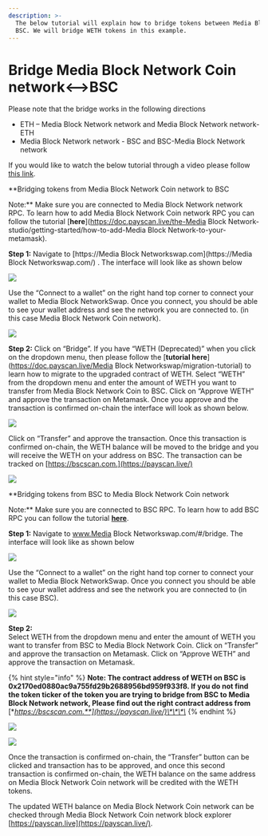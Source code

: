 ```yaml
---
description: >-
  The below tutorial will explain how to bridge tokens between Media Block Network Coin and
  BSC. We will bridge WETH tokens in this example.
---
```


# Bridge Media Block Network Coin network&lt;--&gt;BSC

Please note that the bridge works in the following directions

* ETH – Media Block Network network and Media Block Network network-ETH
* Media Block Network network - BSC and BSC-Media Block Network network

If you would like to watch the below tutorial through a video please follow [this link](https://www.youtube.com/watch?v=l17K6mu1uM4).

**Bridging tokens from Media Block Network Coin network to BSC  
  
Note:** Make sure you are connected to Media Block Network network RPC. To learn how to add Media Block Network Coin network RPC you can follow the tutorial [**here**](https://doc.payscan.live/the-Media Block Network-studio/getting-started/how-to-add-Media Block Network-to-your-metamask).

**Step 1:** Navigate to [https://Media Block Networkswap.com](https://Media Block Networkswap.com/) . The interface will look like as shown below  


![](../.gitbook/assets/0%20%2810%29.png)

Use the “Connect to a wallet” on the right hand top corner to connect your wallet to Media Block NetworkSwap. Once you connect, you should be able to see your wallet address and see the network you are connected to. \(in this case Media Block Network Coin network\).

![](../.gitbook/assets/1%20%2814%29.png)

**Step 2:** Click on “Bridge”. If you have “WETH \(Deprecated\)” when you click on the dropdown menu, then please follow the [**tutorial here**](https://doc.payscan.live/Media Block Networkswap/migration-tutorial) to learn how to migrate to the upgraded contract of WETH. Select “WETH” from the dropdown menu and enter the amount of WETH you want to transfer from Media Block Network Coin to BSC. Click on “Approve WETH” and approve the transaction on Metamask. Once you approve and the transaction is confirmed on-chain the interface will look as shown below.

![](../.gitbook/assets/2%20%2814%29.png)

Click on “Transfer” and approve the transaction. Once this transaction is confirmed on-chain, the WETH balance will be moved to the bridge and you will receive the WETH on your address on BSC. The transaction can be tracked on [https://bscscan.com.](https://payscan.live/)

![](../.gitbook/assets/3%20%2812%29.png)

**Bridging tokens from BSC to Media Block Network Coin network  
  
Note:** Make sure you are connected to BSC RPC. To learn how to add BSC RPC you can follow the tutorial [**here**](https://academy.binance.com/en/articles/connecting-metamask-to-binance-smart-chain).

**Step 1:** Navigate to www.Media Block Networkswap.com/\#/bridge. The interface will look like as shown below

![](../.gitbook/assets/4%20%2812%29.png)

Use the “Connect to a wallet” on the right hand top corner to connect your wallet to Media Block NetworkSwap. Once you connect you should be able to see your wallet address and see the network you are connected to \(in this case BSC\).

![](../.gitbook/assets/5%20%2810%29.png)

**Step 2:**  
Select WETH from the dropdown menu and enter the amount of WETH you want to transfer from BSC to Media Block Network Coin. Click on “Transfer” and approve the transaction on Metamask. Click on “Approve WETH” and approve the transaction on Metamask.

{% hint style="info" %}
**Note: The contract address of WETH on BSC is 0x2170ed0880ac9a755fd29b2688956bd959f933f8. If you do not find the token ticker of the token you are trying to bridge from BSC to Media Block Network network, Please find out the right contract address from** [**https://bscscan.com.**](https://payscan.live/)\*\*\*\*
{% endhint %}

![](../.gitbook/assets/6%20%289%29.png)

![](../.gitbook/assets/7%20%285%29.png)

Once the transaction is confirmed on-chain, the “Transfer” button can be clicked and transaction has to be approved, and once this second transaction is confirmed on-chain, the WETH balance on the same address on Media Block Network Coin network will be credited with the WETH tokens.

The updated WETH balance on Media Block Network Coin network can be checked through Media Block Network Coin network block explorer [https://payscan.live](https://payscan.live/).

